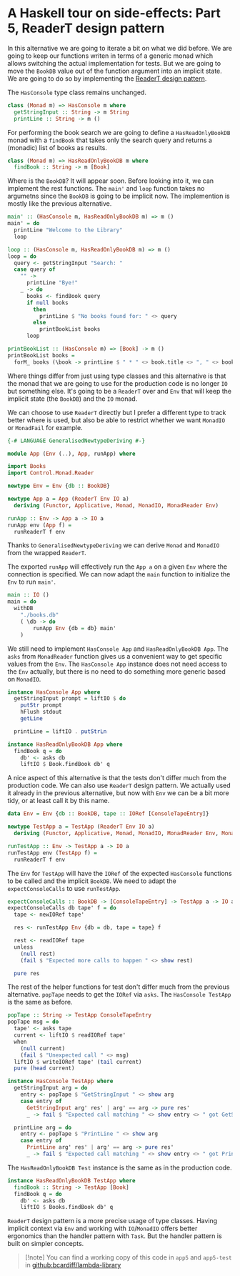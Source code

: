 # A Haskell tour on side-effects: Part 5, ReaderT design pattern

In this alternative we are going to iterate a bit on what we did before. We are going to keep our functions writen in terms of a generic monad which allows switching the actual implementation for tests. But we are going to move the `BookDB` value out of the function argument into an implicit state. We are going to do so by implementing the [ReaderT design pattern](https://tech.fpcomplete.com/blog/2017/06/readert-design-pattern/).

The `HasConsole` type class remains unchanged.

```haskell
class (Monad m) => HasConsole m where
  getStringInput :: String -> m String
  printLine :: String -> m ()
```

For performing the book search we are going to define a `HasReadOnlyBookDB` monad with a `findBook` that takes only the search query and returns a (monadic) list of books as results.

```haskell
class (Monad m) => HasReadOnlyBookDB m where
  findBook :: String -> m [Book]
```

Where is the `BookDB`? It will appear soon. Before looking into it, we can implement the rest functions.
The `main'` and `loop` function takes no argumetns since the `BookDB` is going to be implicit now. The implemention is mostly like the previous alternative.

```haskell
main' :: (HasConsole m, HasReadOnlyBookDB m) => m ()
main' = do
  printLine "Welcome to the Library"
  loop

loop :: (HasConsole m, HasReadOnlyBookDB m) => m ()
loop = do
  query <- getStringInput "Search: "
  case query of
    "" ->
      printLine "Bye!"
    _ -> do
      books <- findBook query
      if null books
        then
          printLine $ "No books found for: " <> query
        else
          printBookList books
      loop

printBookList :: (HasConsole m) => [Book] -> m ()
printBookList books =
  forM_ books (\book -> printLine $ " * " <> book.title <> ", " <> book.author)
```

Where things differ from just using type classes and this alternative is that the monad that we are going to use for the production code is no longer `IO` but something else. It's going to be a `ReaderT` over and `Env` that will keep the implicit state (the `BookDB`) and the `IO` monad.

We can choose to use `ReaderT` directly but I prefer a different type to track better where is used, but also be able to restrict whether we want `MonadIO` or `MonadFail` for example.

```haskell
{-# LANGUAGE GeneralisedNewtypeDeriving #-}

module App (Env (..), App, runApp) where

import Books
import Control.Monad.Reader

newtype Env = Env {db :: BookDB}

newtype App a = App (ReaderT Env IO a)
  deriving (Functor, Applicative, Monad, MonadIO, MonadReader Env)

runApp :: Env -> App a -> IO a
runApp env (App f) =
  runReaderT f env
```

Thanks to `GeneralisedNewtypeDeriving` we can derive `Monad` and `MonadIO` from the wrapped `ReaderT`.

The exported `runApp` will effectively run the `App a` on a given `Env` where the connection is specified. We can now adapt the `main` function to initialize the `Env` to run `main'`.

```haskell
main :: IO ()
main = do
  withDB
    "./books.db"
    ( \db -> do
        runApp Env {db = db} main'
    )
```

We still need to implement `HasConsole App` and `HasReadOnlyBookDB App`. The `asks` from `MonadReader` function gives us a convenient way to get specific values from the `Env`. The `HasConsole App` instance does not need access to the `Env` actually, but there is no need to do something more generic based on `MonadIO`.

```haskell
instance HasConsole App where
  getStringInput prompt = liftIO $ do
    putStr prompt
    hFlush stdout
    getLine

  printLine = liftIO . putStrLn

instance HasReadOnlyBookDB App where
  findBook q = do
    db' <- asks db
    liftIO $ Book.findBook db' q
```

A nice aspect of this alternative is that the tests don't differ much from the production code. We can also use `ReaderT` design pattern. We actually used it already in the previous alternative, but now with `Env` we can be a bit more tidy, or at least call it by this name.

```haskell
data Env = Env {db :: BookDB, tape :: IORef [ConsoleTapeEntry]}

newtype TestApp a = TestApp (ReaderT Env IO a)
  deriving (Functor, Applicative, Monad, MonadIO, MonadReader Env, MonadFail)

runTestApp :: Env -> TestApp a -> IO a
runTestApp env (TestApp f) =
  runReaderT f env
```

The `Env` for `TestApp` will have the `IORef` of the expected `HasConsole` functions to be called and the implicit `BookDB`. We need to adapt the `expectConsoleCalls` to use `runTestApp`.

```haskell
expectConsoleCalls :: BookDB -> [ConsoleTapeEntry] -> TestApp a -> IO a
expectConsoleCalls db tape' f = do
  tape <- newIORef tape'

  res <- runTestApp Env {db = db, tape = tape} f

  rest <- readIORef tape
  unless
    (null rest)
    (fail $ "Expected more calls to happen " <> show rest)

  pure res
```

The rest of the helper functions for test don't differ much from the previous alternative. `popTape` needs to get the `IORef` via `asks`. The `HasConsole TestApp` is the same as before.

```haskell
popTape :: String -> TestApp ConsoleTapeEntry
popTape msg = do
  tape' <- asks tape
  current <- liftIO $ readIORef tape'
  when
    (null current)
    (fail $ "Unexpected call " <> msg)
  liftIO $ writeIORef tape' (tail current)
  pure (head current)

instance HasConsole TestApp where
  getStringInput arg = do
    entry <- popTape $ "GetStringInput " <> show arg
    case entry of
      GetStringInput arg' res' | arg' == arg -> pure res'
      _ -> fail $ "Expected call matching " <> show entry <> " got GetStringInput " <> show arg

  printLine arg = do
    entry <- popTape $ "PrintLine " <> show arg
    case entry of
      PrintLine arg' res' | arg' == arg -> pure res'
      _ -> fail $ "Expected call matching " <> show entry <> " got PrintLine " <> show arg
```

The `HasReadOnlyBookDB Test` instance is the same as in the production code.

```haskell
instance HasReadOnlyBookDB TestApp where
  findBook :: String -> TestApp [Book]
  findBook q = do
    db' <- asks db
    liftIO $ Books.findBook db' q
```

`ReaderT` design pattern is a more precise usage of type classes. Having implicit context via `Env` and working with `IO`/`MonadIO` offers better ergonomics than the handler pattern with `Task`. But the handler pattern is built on simpler concepts. 

> [!note] You can find a working copy of this code in `app5` and `app5-test` in [github:bcardiff/lambda-library](https://github.com/bcardiff/lambda-library)